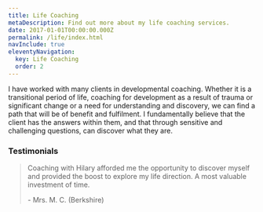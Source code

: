 ```yaml
---
title: Life Coaching
metaDescription: Find out more about my life coaching services.
date: 2017-01-01T00:00:00.000Z
permalink: /life/index.html
navInclude: true
eleventyNavigation:
  key: Life Coaching
  order: 2
---
```


I have worked with many clients in developmental coaching.
Whether it is a transitional period of life, coaching for development as a result of trauma or significant change or a need for understanding and discovery, we can find a path that will be of  benefit and fulfilment.
I fundamentally believe that the client has the answers within them, and that through sensitive and challenging questions, can discover what they are.

### Testimonials

> Coaching with Hilary afforded me the opportunity to discover myself and provided the boost to explore my life direction.
> A most valuable investment of time.
> 
> <span>- Mrs. M. C. (Berkshire)</span>
